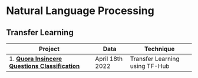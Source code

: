 # Natural Language Processing

## Transfer Learning 

| Project | Data | Technique |
| ----- |  -----|   -----|  
| 1. [**Quora Insincere Questions Classification**](https://github.com/vaasu2002/Natural-Language-Processing/tree/main/Transfer%20Learning/Projects/Quora%20Insincere%20Questions%20Classification) | April 18th 2022 | Transfer Learning using TF-Hub

